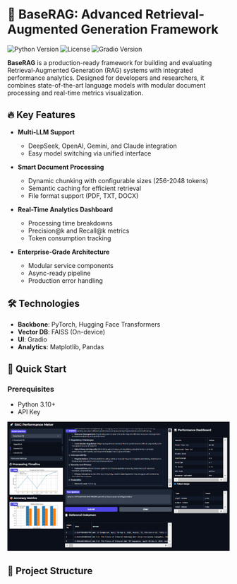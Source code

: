 # 🚀 BaseRAG: Advanced Retrieval-Augmented Generation Framework

![Python Version](https://img.shields.io/badge/python-3.10%2B-blue)
![License](https://img.shields.io/badge/license-MIT-green)
![Gradio Version](https://img.shields.io/badge/gradio-3.0%2B-orange)

**BaseRAG** is a production-ready framework for building and evaluating Retrieval-Augmented Generation (RAG) systems with integrated performance analytics. Designed for developers and researchers, it combines state-of-the-art language models with modular document processing and real-time metrics visualization.



## 🔥 Key Features

- **Multi-LLM Support**
  - DeepSeek, OpenAI, Gemini, and Claude integration
  - Easy model switching via unified interface

- **Smart Document Processing**
  - Dynamic chunking with configurable sizes (256-2048 tokens)
  - Semantic caching for efficient retrieval
  - File format support (PDF, TXT, DOCX)

- **Real-Time Analytics Dashboard**
  - Processing time breakdowns
  - Precision@k and Recall@k metrics
  - Token consumption tracking

- **Enterprise-Grade Architecture**
  - Modular service components
  - Async-ready pipeline
  - Production error handling

## 🛠️ Technologies

- **Backbone**: PyTorch, Hugging Face Transformers
- **Vector DB**: FAISS (On-device)
- **UI**: Gradio
- **Analytics**: Matplotlib, Pandas

## 🚀 Quick Start

### Prerequisites
- Python 3.10+
-  API Key

![screen](core/screen.png)

## 🧩 Project Structure

